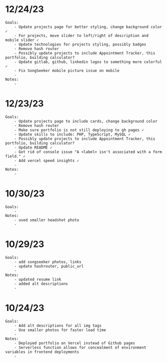 # 12/24/23
    Goals:
        - Update projects page for better styling, change background color ✓
        - For projects, move slider to left/right of description and mobile slider ✓
        - Update technologies for projects styling, possibly badges
        - Remove hash router
        - Possibly update projects to include Appointment Tracker, this portfolio, building calculator?
        - Update gitlab, github, linkedin logos to something more colorful ✓
        - Fix SongSeeker mobile picture issue on mobile
        -
    Notes:
        -

# 12/23/23
    Goals:
        - Update projects page to include cards, change background color
        - Remove hash router
        - Make sure portfolio is not still deploying to gh pages ✓
        - Update skills to include: PHP, TypeScript, MySQL ✓
        - Possibly update projects to include Appointment Tracker, this portfolio, building calculator?
        - Update README ✓
        - Got rid of console issue "A <label> isn't associated with a form field." ✓
        - Add vercel speed insights ✓
        -
    Notes:
        -

# 10/30/23
    Goals:
        -
    Notes:
        - used smaller headshot photo
        -

# 10/29/23
    Goals:
        - add songseeker photos, links
        - update hashrouter, public_url
        -
    Notes:
        - updated resume link
        - added alt descriptions
        -


# 10/24/23
    Goals:
        - Add alt descriptions for all img tags
        - Use smaller photos for faster load time
        -
    Notes:
        - Deployed portfolio on Vercel instead of Github pages
        - Serverless function allows for concealment of environment variables in frontend deployments
        -
